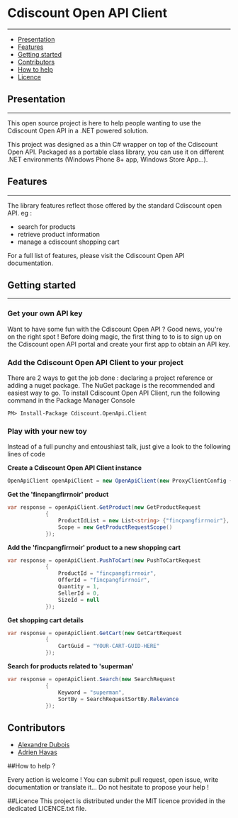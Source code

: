 # Cdiscount Open API Client
---------------------------------

* [Presentation](#presentation)
* [Features](#features)
* [Getting started](#getting-started)
* [Contributors](#contributors)
* [How to help](#how-to-help)
* [Licence](#licence)

## Presentation<a name="presentation"></a>
---------------

This open source project is here to help people wanting to use the Cdiscount Open API in a .NET powered solution.

This project was designed as a thin C# wrapper on top of the Cdiscount Open API. Packaged as a portable class library, you can use it on different .NET environments (Windows Phone 8+ app, Windows Store App...).

## Features<a name="features"></a>
------------

The library features reflect those offered by the standard Cdiscount open API. eg : 

* search for products
* retrieve product information
* manage a cdiscount shopping cart

For a full list of features, please visit the Cdiscount Open API documentation.

## Getting started<a name="getting-started"></a>
------------------
### Get your own API key
Want to have some fun with the Cdiscount Open API ? Good news, you're on the right spot ! Before doing magic, the first thing to to is to sign up on the Cdiscount open API portal and create your first app to obtain an API key.

### Add the Cdiscount Open API Client to your project

There are 2 ways to get the job done : declaring a project reference or adding a nuget package. The NuGet package is the recommended and easiest way to go.
To install Cdiscount Open API Client, run the following command in the Package Manager Console
```
PM> Install-Package Cdiscount.OpenApi.Client
```

### Play with your new toy

Instead of a full punchy and entoushiast talk, just give a look to the following lines of code

**Create a Cdiscount Open API Client instance**
```csharp
OpenApiClient openApiClient = new OpenApiClient(new ProxyClientConfig { ApiKey = "YOUR-BRAND-NEW-API-KEY-HERE" });
```

**Get the 'fincpangfirrnoir' product**
```csharp
var response = openApiClient.GetProduct(new GetProductRequest
            {
                ProductIdList = new List<string> {"fincpangfirrnoir"},
                Scope = new GetProductRequestScope()
            });
```

**Add the 'fincpangfirrnoir' product to a new shopping cart**
```csharp
var response = openApiClient.PushToCart(new PushToCartRequest
            {
                ProductId = "fincpangfirrnoir",
                OfferId = "fincpangfirrnoir",
                Quantity = 1,
                SellerId = 0,
                SizeId = null
            });
```

**Get shopping cart details**
```csharp
var response = openApiClient.GetCart(new GetCartRequest
            {
                CartGuid = "YOUR-CART-GUID-HERE"
            });
```

**Search for products related to 'superman'**
```csharp
var response = openApiClient.Search(new SearchRequest
            {
                Keyword = "superman",
                SortBy = SearchRequestSortBy.Relevance
            });
```

## Contributors<a name="contributors"></a>
* [Alexandre Dubois](http://www.alexandredubois.com)
* [Adrien Havas](https://github.com/Drenskin)

##How to help ?<a name="how-to-help"></a>

Every action is welcome ! You can submit pull request, open issue, write documentation or translate it... Do not hesitate to propose your help !

##Licence<a name="licence"></a>
This project is distributed under the MIT licence provided in the dedicated LICENCE.txt file.
